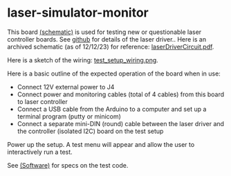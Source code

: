 # laser-simulator-monitor

This board [(schematic)](Hardware/monitor_board/monitor_board.pdf)
is used for testing new or questionable laser controller boards.
See [github](https://github.com/BU-BOTLab/dDOSI_system/tree/main/Hardware/Electronics/laserDriverCircuit)
for details of the laser driver..  Here is an archived schematic (as of 12/12/23) for reference: 
[laserDriverCircuit.pdf](Documentation/laserDriverCircuit.pdf).

Here is a sketch of the wiring: [test_setup_wiring.png](Documentation/test_setup_wiring.png).

Here is a basic outline of the expected operation of the board when in use:

* Connect 12V external power to J4
* Connect power and monitoring cables (total of 4 cables) from this board to laser controller
* Connect a USB cable from the Arduino to a computer and set up a terminal program (putty or minicom)
* Connect a separate mini-DIN (round) cable between the laser driver
  and the controller (isolated I2C) board on the test setup
  
Power up the setup.  A test menu will appear and allow the user to interactively run a test.

See [(Software)](Software) for specs on the test code.
